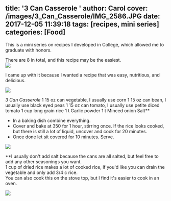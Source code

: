 title: '3 Can Casserole '
author: Carol
cover: /images/3_Can_Casserole/IMG_2586.JPG
date: 2017-12-05 11:39:18
tags: [recipes, mini series]
categories: [Food]
---
This is a mini series on recipes I developed in College, which allowed me to graduate with honors.  

There are 8 in total, and this recipe may be the easiest.  
![](/images/3_Can_Casserole/IMG_2584.JPG)

I came up with it because I wanted a recipe that was easy, nutritious, and delicious. 

![](/images/3_Can_Casserole/IMG_2588.JPG)

*3 Can Casserole*
1 15 oz can vegetable, I usually use corn
1 15 oz can bean, I usually use black eyed peas
1 15 oz can tomato, I usually use petite diced tomato
1 cup long grain rice
1 t Garlic powder
1 t Minced onion
Salt**

- In a baking dish combine everything.  
- Cover and bake at 350 for 1 hour, stirring once. If the rice looks cooked, but there is still a lot of liquid, uncover and cook for 20 minutes.  
- Once done let sit covered for 10 minutes.  Serve.  

![](/images/3_Can_Casserole/IMG_2589.JPG)

**I usually don't add salt because the cans are all salted, but feel free to add any other seasonings you want.  
1 cup of dried rice makes a lot of cooked rice, if you'd like you can drain the vegetable and only add 3/4 c rice.  
You can also cook this on the stove top, but I find it's easier to cook in an oven.  

![](/images/3_Can_Casserole/IMG_2592.JPG)
